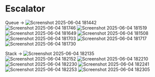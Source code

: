 # Escalator
Queue ->
![Screenshot 2025-06-04 181442](https://github.com/user-attachments/assets/10a78d0a-5114-405b-916b-10dfd2b93f15)
![Screenshot 2025-06-04 181746](https://github.com/user-attachments/assets/9abff6ba-46a1-491d-867f-8afcba1686bb)
![Screenshot 2025-06-04 181519](https://github.com/user-attachments/assets/b301e741-3b3f-419c-afac-f54f496c8d59)
![Screenshot 2025-06-04 181649](https://github.com/user-attachments/assets/561b740d-bd8b-4c80-bddd-1f8c49f53c2e)
![Screenshot 2025-06-04 181508](https://github.com/user-attachments/assets/706c276a-ace0-4fe9-ae97-c13eb7afc511)
![Screenshot 2025-06-04 181703](https://github.com/user-attachments/assets/4ab0e57c-e906-4195-84ae-85cd65b192fa)
![Screenshot 2025-06-04 181717](https://github.com/user-attachments/assets/c4d4deff-9e58-46c7-b6b0-29de99026505)
![Screenshot 2025-06-04 181730](https://github.com/user-attachments/assets/2cc2d445-f653-45be-bed4-f2a2f113bcc8)


Stack ->
![Screenshot 2025-06-04 182135](https://github.com/user-attachments/assets/a58877e9-4d43-427a-b198-f5ee8d3de9d7)
![Screenshot 2025-06-04 182152](https://github.com/user-attachments/assets/21f93be0-5c2a-4799-8771-4f5358c3913d)
![Screenshot 2025-06-04 182210](https://github.com/user-attachments/assets/30b7022f-f5c5-4e2f-b531-30733e7910eb)
![Screenshot 2025-06-04 182230](https://github.com/user-attachments/assets/2ede1e67-37c4-49c7-b807-76ae5e6dda01)
![Screenshot 2025-06-04 182241](https://github.com/user-attachments/assets/46f02e2e-d448-41af-aca8-19afc2a98ba4)
![Screenshot 2025-06-04 182253](https://github.com/user-attachments/assets/17e67119-2655-4d7b-a4c5-69ec480c2d13)
![Screenshot 2025-06-04 182305](https://github.com/user-attachments/assets/f814888c-74d3-489c-8ab0-ad6e9173b1c9)
